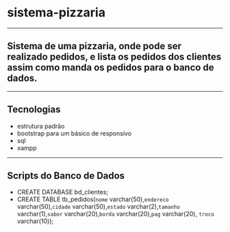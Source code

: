 # sistema-pizzaria
---
## Sistema de uma pizzaria, onde pode ser realizado pedidos, e lista os pedidos dos clientes assim como manda os pedidos para o banco de dados.
---
## Tecnologias 
- estrutura padrão
- bootstrap para um básico de responsivo 
- sql
- xampp
---
## Scripts do Banco de Dados

- CREATE DATABASE bd_clientes;
- CREATE TABLE tb_pedidos(`nome` varchar(50),`endereco` varchar(50),`cidade` varchar(50),`estado` varchar(2),`tamanho` varchar(1),`sabor` varchar(20),`borda` varchar(20),`pag` varchar(20), `troco` varchar(10));
